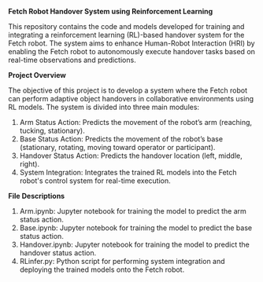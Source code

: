 **Fetch Robot Handover System using Reinforcement Learning**

This repository contains the code and models developed for training and integrating a reinforcement learning (RL)-based handover system for the Fetch robot. The system aims to enhance Human-Robot Interaction (HRI) by enabling the Fetch robot to autonomously execute handover tasks based on real-time observations and predictions.

**Project Overview**

The objective of this project is to develop a system where the Fetch robot can perform adaptive object handovers in collaborative environments using RL models. The system is divided into three main modules:

1. Arm Status Action: Predicts the movement of the robot’s arm (reaching, tucking, stationary).
2. Base Status Action: Predicts the movement of the robot’s base (stationary, rotating, moving toward operator or participant).
3. Handover Status Action: Predicts the handover location (left, middle, right).
4. System Integration: Integrates the trained RL models into the Fetch robot's control system for real-time execution.

**File Descriptions**

1. Arm.ipynb: Jupyter notebook for training the model to predict the arm status action.
2. Base.ipynb: Jupyter notebook for training the model to predict the base status action.
3. Handover.ipynb: Jupyter notebook for training the model to predict the handover status action.
4. RLinfer.py: Python script for performing system integration and deploying the trained models onto the Fetch robot.
